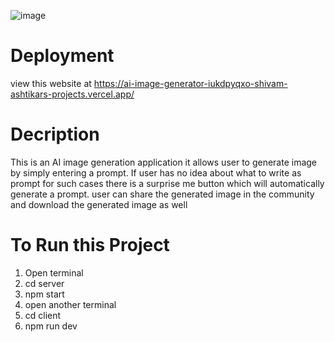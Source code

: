 ![image](https://github.com/shivamashtikar333/ai_image_generator/assets/115740001/846e009e-d9f7-43fa-bde0-fe1c8a12c18c)
# Deployment
view this website at https://ai-image-generator-iukdpyqxo-shivam-ashtikars-projects.vercel.app/


# Decription
This is an AI image generation application it allows user to generate image by simply entering a prompt. If user has no idea about what to write as prompt for such cases there is a surprise me button which will automatically generate a prompt. user can share the generated image in the community and download the generated image as well

# To Run this Project
1. Open terminal
2. cd server
3. npm start
4. open another terminal
5. cd client
6. npm run dev
